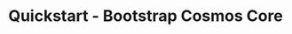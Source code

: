 ---
id: "quickstart"
title: "Quickstart - Bootstrap Cosmos Core"
sidebar_label: "Quickstart Guide"
---